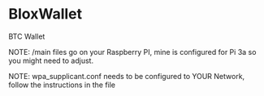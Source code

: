 # BloxWallet
BTC Wallet



NOTE: /main files go on your Raspberry PI, mine is configured for Pi 3a so you might need to adjust. 

NOTE: wpa_supplicant.conf needs to be configured to YOUR Network, follow the instructions in the file
